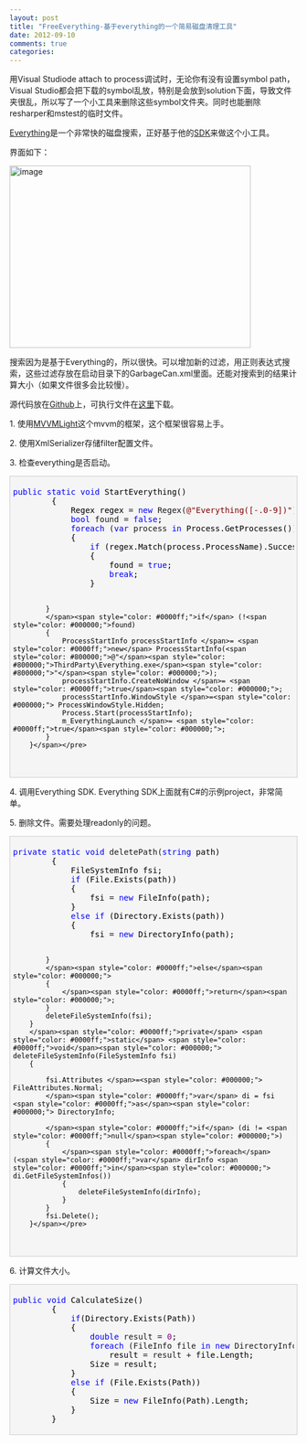 ```yaml
---
layout: post
title: "FreeEverything-基于everything的一个简易磁盘清理工具"
date: 2012-09-10
comments: true
categories: 
---
```

<p>用Visual Studiode attach to process调试时，无论你有没有设置symbol path，Visual Studio都会把下载的symbol乱放，特别是会放到solution下面，导致文件夹很乱，所以写了一个小工具来删除这些symbol文件夹。同时也能删除resharper和mstest的临时文件。</p>
<p><a href="http://www.voidtools.com/">Everything</a>是一个非常快的磁盘搜索，正好基于他的<a href="http://support.voidtools.com/everything/SDK">SDK</a>来做这个小工具。</p>
<p>界面如下：</p>
<p><a href="http://images.cnblogs.com/cnblogs_com/fresky/201209/20120910114000832.png"><img style="background-image: none; padding-left: 0px; padding-right: 0px; display: inline; padding-top: 0px; border-width: 0px;" title="image" src="http://images.cnblogs.com/cnblogs_com/fresky/201209/201209101140028749.png" alt="image" width="422" height="319" border="0" /></a></p>
<p>搜索因为是基于Everything的，所以很快。可以增加新的过滤，用正则表达式搜索，这些过滤存放在启动目录下的GarbageCan.xml里面。还能对搜索到的结果计算大小（如果文件很多会比较慢）。</p>
<p>源代码放在<a href="https://github.com/fresky/FreeEverything">Github</a>上，可执行文件在<a href="https://github.com/fresky/FreeEverything/blob/master/FreeEverything.zip">这里</a>下载。</p>
<p>1. 使用<a href="http://www.galasoft.ch/mvvm/">MVVMLight</a>这个mvvm的框架，这个框架很容易上手。</p>
<p>2. 使用XmlSerializer存储filter配置文件。</p>
<p>3. 检查everything是否启动。</p>
<div class="cnblogs_code" style="background-color: #f5f5f5; border: #cccccc 1px solid; padding: 5px;">
<pre><span style="color: #0000ff;">public</span> <span style="color: #0000ff;">static</span> <span style="color: #0000ff;">void</span><span style="color: #000000;"> StartEverything()
        {
            Regex regex </span>= <span style="color: #0000ff;">new</span> Regex(<span style="color: #800000;">@"</span><span style="color: #800000;">Everything([-.0-9])</span><span style="color: #800000;">"</span><span style="color: #000000;">);
            </span><span style="color: #0000ff;">bool</span> found = <span style="color: #0000ff;">false</span><span style="color: #000000;">;
            </span><span style="color: #0000ff;">foreach</span> (<span style="color: #0000ff;">var</span> process <span style="color: #0000ff;">in</span><span style="color: #000000;"> Process.GetProcesses())
            {
                </span><span style="color: #0000ff;">if</span><span style="color: #000000;"> (regex.Match(process.ProcessName).Success)
                {
                    found </span>= <span style="color: #0000ff;">true</span><span style="color: #000000;">;
                    </span><span style="color: #0000ff;">break</span><span style="color: #000000;">;
                }

            }
            </span><span style="color: #0000ff;">if</span> (!<span style="color: #000000;">found)
            {
                ProcessStartInfo processStartInfo </span>= <span style="color: #0000ff;">new</span> ProcessStartInfo(<span style="color: #800000;">@"</span><span style="color: #800000;">ThirdParty\Everything.exe</span><span style="color: #800000;">"</span><span style="color: #000000;">);
                processStartInfo.CreateNoWindow </span>= <span style="color: #0000ff;">true</span><span style="color: #000000;">;
                processStartInfo.WindowStyle </span>=<span style="color: #000000;"> ProcessWindowStyle.Hidden;
                Process.Start(processStartInfo);
                m_EverythingLaunch </span>= <span style="color: #0000ff;">true</span><span style="color: #000000;">;
            }
        }</span></pre>
</div>
<p>4. 调用Everything SDK. Everything SDK上面就有C#的示例project，非常简单。</p>
<p>5. 删除文件。需要处理readonly的问题。</p>
<div class="cnblogs_code" style="background-color: #f5f5f5; border: #cccccc 1px solid; padding: 5px;">
<pre><span style="color: #0000ff;">private</span> <span style="color: #0000ff;">static</span> <span style="color: #0000ff;">void</span> deletePath(<span style="color: #0000ff;">string</span><span style="color: #000000;"> path)
        {
            FileSystemInfo fsi;
            </span><span style="color: #0000ff;">if</span><span style="color: #000000;"> (File.Exists(path))
            {
                fsi </span>= <span style="color: #0000ff;">new</span><span style="color: #000000;"> FileInfo(path);
            }
            </span><span style="color: #0000ff;">else</span> <span style="color: #0000ff;">if</span><span style="color: #000000;"> (Directory.Exists(path))
            {
                fsi </span>= <span style="color: #0000ff;">new</span><span style="color: #000000;"> DirectoryInfo(path);

            }
            </span><span style="color: #0000ff;">else</span><span style="color: #000000;">
            {
                </span><span style="color: #0000ff;">return</span><span style="color: #000000;">;
            }
            deleteFileSystemInfo(fsi);
        }
        </span><span style="color: #0000ff;">private</span> <span style="color: #0000ff;">static</span> <span style="color: #0000ff;">void</span><span style="color: #000000;"> deleteFileSystemInfo(FileSystemInfo fsi)
        {

            fsi.Attributes </span>=<span style="color: #000000;"> FileAttributes.Normal;
            </span><span style="color: #0000ff;">var</span> di = fsi <span style="color: #0000ff;">as</span><span style="color: #000000;"> DirectoryInfo;

            </span><span style="color: #0000ff;">if</span> (di != <span style="color: #0000ff;">null</span><span style="color: #000000;">)
            {
                </span><span style="color: #0000ff;">foreach</span> (<span style="color: #0000ff;">var</span> dirInfo <span style="color: #0000ff;">in</span><span style="color: #000000;"> di.GetFileSystemInfos())
                {
                    deleteFileSystemInfo(dirInfo);
                }
            }
            fsi.Delete();
        }</span></pre>
</div>
<p>6. 计算文件大小。</p>
<div class="cnblogs_code" style="background-color: #f5f5f5; border: #cccccc 1px solid; padding: 5px;">
<pre><span style="color: #0000ff;">public</span> <span style="color: #0000ff;">void</span><span style="color: #000000;"> CalculateSize()
        {
            </span><span style="color: #0000ff;">if</span><span style="color: #000000;">(Directory.Exists(Path))
            {
                </span><span style="color: #0000ff;">double</span> result = <span style="color: #800080;">0</span><span style="color: #000000;">;
                </span><span style="color: #0000ff;">foreach</span> (FileInfo file <span style="color: #0000ff;">in</span> <span style="color: #0000ff;">new</span> DirectoryInfo(Path).GetFiles(<span style="color: #800000;">"</span><span style="color: #800000;">*</span><span style="color: #800000;">"</span><span style="color: #000000;">, SearchOption.AllDirectories))
                    result </span>= result +<span style="color: #000000;"> file.Length;
                Size </span>=<span style="color: #000000;"> result;
            }
            </span><span style="color: #0000ff;">else</span> <span style="color: #0000ff;">if</span><span style="color: #000000;"> (File.Exists(Path))
            {
                Size </span>= <span style="color: #0000ff;">new</span><span style="color: #000000;"> FileInfo(Path).Length;
            }
        }</span></pre>
</div>
<div><embed id="lingoes_plugin_object" width="0" height="0" type="application/lingoes-npruntime-capture-word-plugin" hidden="true" /></div>
